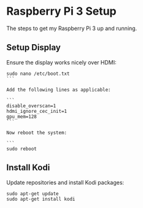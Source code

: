 # Raspberry Pi 3 Setup
The steps to get my Raspberry Pi 3 up and running.

## Setup Display
Ensure the display works nicely over HDMI: 

````
sudo nano /etc/boot.txt
```

Add the following lines as applicable: 

```
disable_overscan=1
hdmi_ignore_cec_init=1
gpu_mem=128
``` 

Now reboot the system: 

```
sudo reboot
````

## Install Kodi
Update repositories and install Kodi packages: 

```
sudo apt-get update
sudo apt-get install kodi
```
